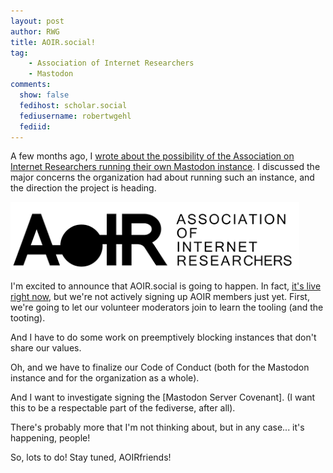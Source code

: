 ```yaml
---
layout: post
author: RWG
title: AOIR.social!
tag:
    - Association of Internet Researchers
    - Mastodon
comments: 
  show: false
  fedihost: scholar.social
  fediusername: robertwgehl
  fediid:
---
```


A few months ago, I [wrote about the possibility of the Association on Internet Researchers running their own Mastodon instance](/2022/12/11/AOIR-social.html). I discussed the major concerns the organization had about running such an instance, and the direction the project is heading.

![The Association of Internet Researchers Logo](/assets/images/aoir.png)

I'm excited to announce that AOIR.social is going to happen. In fact, [it's live right now](https://aoir.social), but we're not actively signing up AOIR members just yet. First, we're going to let our volunteer moderators join to learn the tooling (and the tooting).

And I have to do some work on preemptively blocking instances that don't share our values.

Oh, and we have to finalize our Code of Conduct (both for the Mastodon instance and for the organization as a whole).

And I want to investigate signing the [Mastodon Server Covenant]. (I want this to be a respectable part of the fediverse, after all).

There's probably more that I'm not thinking about, but in any case... it's happening, people!

So, lots to do! Stay tuned, AOIRfriends!


